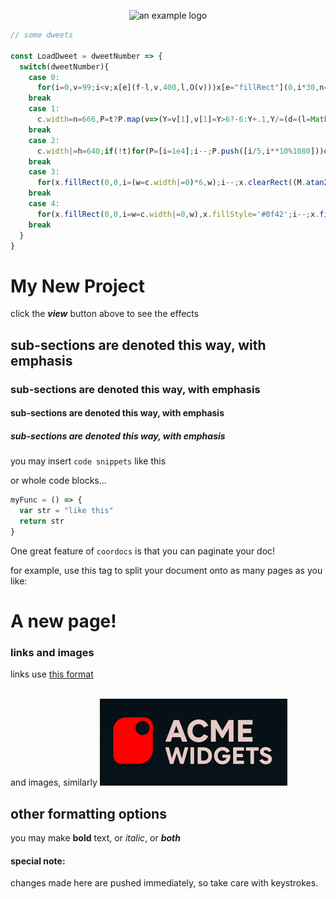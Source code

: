 <center>
    
![an example logo](https://srmcgann.github.io/sandbox/example.jpg)

</center>



```js
// some dweets

const LoadDweet = dweetNumber => {
  switch(dweetNumber){
    case 0:
      for(i=0,v=99;i<v;x[e](f-l,v,400,l,O(v)))x[e="fillRect"](0,i*30,n=2e3,v,(O=$=>x.fillStyle=`hsl(${$} 99%50%`)(i>16?i<25?-6*i:i:l=199)),x[e]((f=(i/8|0)*l*4-2e3-t%2*n)+20/(o=i++%8),l+o*v,9*o,v,O(9))
    break
    case 1:
      c.width=n=666,P=t?P.map(v=>(Y=v[1],v[1]=Y>6?-6:Y+.1,Y/=(d=(l=Math.hypot(...v))<3?l:3),x.fillRect(n/2+v[0]/d/(Z=v[2]/d+5)*n,190+Y/Z*n,4,4),v)):Array(n*6).fill().map((v,i)=>[i/n-3,i%8,i/9%6-3]);
    break
    case 2:
      c.width|=h=640;if(!t)for(P=[i=1e4];i--;P.push([i/5,i**10%1080]))o=87;P.map(v=>{for(Y=v[1],i=9;i--;)if((X=v[0])>(l=h+i*o+S(t)*h)&&X<l+50&&(n=Y-h)<o&&n>-o)Y+=n>78?-165:8;x.fillRect(X,v[1]=Y,9,9)})
    break
    case 3:
      for(x.fillRect(0,0,i=(w=c.width|=0)*6,w);i--;x.clearRect((M.atan2(X,Z)/1.57/2+1)*960,(q=M.acos(Y/d)/1.57)*535,s+(1-q)**2*s*9,s))s=1/(d=(M=Math).hypot(X=i/535%2-1,Y=i**.9%2-1,Z=1-(i**3.1+t/4)%2))
    break
    case 4:
      for(x.fillRect(0,0,i=w=c.width|=0,w),x.fillStyle='#0f42';i--;x.fillRect(960+S(p=t/5*i)/Z*(h=540)-s/2,h+C(p)/Z*h-s/2,s,s))Z=i/w*99,s=299/Z
    break
  }
}
```


# My New Project
    
click the ***view*** button above to see the effects


## sub-sections are denoted this way, with emphasis
### sub-sections are denoted this way, with emphasis
#### sub-sections are denoted this way, with emphasis
##### sub-sections are denoted this way, with emphasis


you may insert ``code snippets`` like this

or whole code blocks...

```js
myFunc = () => {
  var str = "like this"
  return str
}
```

One great feature of ``coordocs`` is that you can paginate your doc!

for example, use this tag to split your document
onto as many pages as you like:

<pagebreak/>

# A new page!

### links and images

links use [this format](https://github.com)<br><br>

and images, similarly
![an example logo](example.jpg)

## other formatting options
you may make **bold** text, or *italic*, or ***both***

#### special note:
changes made here are pushed immediately, so take care with keystrokes.


